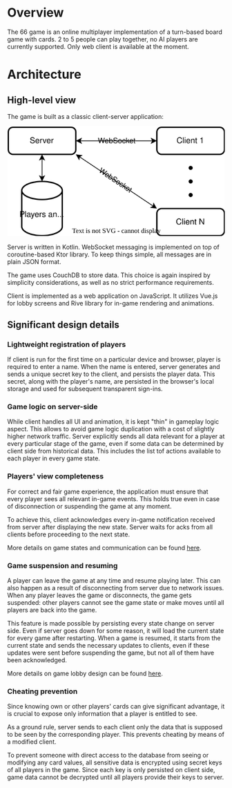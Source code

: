 # Overview

The 66 game is an online multiplayer implementation of a turn-based board game with cards.
2 to 5 people can play together, no AI players are currently supported. Only web client is available at the moment.

# Architecture

## High-level view

The game is built as a classic client-server application:

![Architecture diagram](architecture.svg)

Server is written in Kotlin. WebSocket messaging is implemented on top of coroutine-based Ktor library. To keep things simple, all messages are in plain JSON format.

The game uses CouchDB to store data. This choice is again inspired by simplicity considerations, as well as no strict performance requirements.

Client is implemented as a web application on JavaScript. It utilizes Vue.js for lobby screens and Rive library for in-game rendering and animations.

## Significant design details

### Lightweight registration of players

If client is run for the first time on a particular device and browser, player is required to enter a name. When the name is entered, server generates and sends a unique secret key to the client, and persists the player data.
This secret, along with the player's name, are persisted in the browser's local storage and used for subsequent transparent sign-ins.

### Game logic on server-side

While client handles all UI and animation, it is kept "thin" in gameplay logic aspect. This allows to avoid game logic duplication with a cost of slightly higher network traffic.
Server explicitly sends all data relevant for a player at every particular stage of the game, even if some data can be determined by client side from historical data. This includes the list tof actions available to each player in every game state.

### Players' view completeness

For correct and fair game experience, the application must ensure that every player sees all relevant in-game events. This holds true even in case of disconnection or suspending the game at any moment.

To achieve this, client acknowledges every in-game notification received from server after displaying the new state. Server waits for acks from all clients before proceeding to the next state.

More details on game states and communication can be found [here](GAME.md).

### Game suspension and resuming

A player can leave the game at any time and resume playing later. This can also happen as a result of disconnecting from server due to network issues.
When any player leaves the game or disconnects, the game gets suspended: other players cannot see the game state or make moves until all players are back into the game.

This feature is made possible by persisting every state change on server side. Even if server goes down for some reason, it will load the current state for every game after restarting.
When a game is resumed, it starts from the current state and sends the necessary updates to clients, even if these updates were sent before suspending the game, but not all of them have been acknowledged.

More details on game lobby design can be found [here](LOBBY.md).

### Cheating prevention

Since knowing own or other players' cards can give significant advantage, it is crucial	to expose only information that a player is entitled to see.

As a ground rule, server sends to each client only the data that is supposed to be seen by the corresponding player. This prevents cheating by means of a modified client.

To prevent someone with direct access to the database from seeing or modifying any card values, all sensitive data is encrypted using secret keys of all players in the game. Since each key is only persisted on client side, game data cannot be decrypted until all players provide their keys to server.
